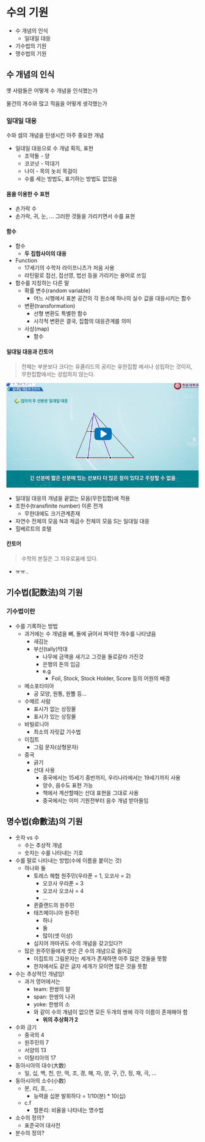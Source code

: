# 수의 기원

- 수 개념의 인식
  - 일대일 대응
- 기수법의 기원
- 명수법의 기원

## 수 개념의 인식

옛 사람들은 어떻게 수 개념을 인식했는가

물건의 개수와 많고 적음을 어떻게 생각했는가

### **일대일 대응**

수와 셈의 개념을 탄생시킨 아주 중요한 개념

- 일대일 대응으로 수 개념 획득, 표현
  - 조약돌 - 양
  - 코코넛 - 막대기
  - 나이 - 목의 놋쇠 목걸이
  - 수를 세는 방법도, 표기하는 방법도 없었음

#### 몸을 이용한 수 표현

- 손가락 수
- 손가락, 귀, 눈, ... 그러한 것들을 가리키면서 수를 표현

#### 함수

- 함수
  - **두 집합사이의 대응**
- Function
  - 17세기의 수학자 라이프니츠가 처음 사용
  - 라틴말로 접선, 접선영, 법선 등을 가리키는 용어로 쓰임
- 함수를 지칭하는 다른 말
  - 확률 변수(random variable)
    - 어느 시행에서 표본 공간의 각 원소에 하나의 실수 값을 대응시키는 함수
  - 변환(transformation)
    - 선형 변환도 특별한 함수
    - 시각적 변환은 결국, 집합의 대응관계를 의미
  - 사상(map)
    - 함수

#### 일대일 대응과 칸토어

> 전체는 부분보다 크다는 유클리드의 공리는 유한집합 에서나 성립하는 것이지, 무한집합에서는 성립하지 않는다.

![](./images/1_one_to_one_correspondence.png)

- 일대일 대응의 개념을 끝없는 모음(무한집합)에 적용
- 초한수(transfinite number) 이론 전개
  - 무한대에도 크기관계존재
- 자연수 전체의 모음 N과 제곱수 전체의 모음 S는 일대일 대응
- 힐베르트의 호텔

#### 칸토어

> 수학의 본질은 그 자유로움에 있다.

- ㅠㅠ..

## 기수법(記数法)의 기원

### 기수법이란

- 수를 기록하는 방법
  - 과거에는 수 개념을 뼈, 돌에 긁어서 파악한 개수를 나타냈음
    - 새김눈
    - 부신(tally)막대
      - 나무에 금액을 새기고 그것을 둘로갈라 가진것
      - 은행의 돈의 입금
      - e.g
        - Foil, Stock, Stock Holder, Score 등의 어원의 배경
  - 메소포타미아
    - 공 모양, 원통, 원뿔 등...
  - 수메르 사람
    - 표시가 없는 상징물
    - 표시가 있는 상징물
  - 바빌로니아
    - 최소의 자릿값 기수법
  - 이집트
    - 그림 문자(상형문자)
  - 중국
    - 긁기
    - 산대 사용
      - 중국에서는 15세기 중반까지, 우리나라에서는 19세기까지 사용
      - 양수, 음수도 표현 가능
      - 책에서 계산할때는 산대 표현을 그대로 사용
      - 중국에서는 이미 기원전부터 음수 개념 받아들임

## 명수법(命數法)의 기원

- 숫자 vs 수
  - 수는 추상적 개념
  - 숫자는 수를 나타내는 기호
- 수를 말로 나타내는 방법(수에 이름을 붙이는 것)
  - 하나와 둘
    - 토레스 해협 원주민(우라푼 = 1, 오코사 = 2)
      - 오코사 우라푼 = 3
      - 오코사 오코사 = 4
      - ...
    - 퀸즐랜드의 원주민
    - 태즈메이니아 원주민
      - 하나
      - 둘
      - 많이(셋 이상)
    - 심지어 까마귀도 수의 개념을 갖고있다?!
  - 많은 원주민들에게 셋은 큰 수의 개념으로 들어감
    - 이집트의 그림문자는 세개가 존재하면 아주 많은 것들을 뜻함
    - 한자에서도 같은 글자 세개가 모이면 많은 것을 뜻함
- 수는 추상적인 개념임!
  - 과거 영어에서는
    - team: 한쌍의 말
    - span: 한쌍의 나귀
    - yoke: 한쌍의 소
    - 와 같이 수의 개념이 없으면 모든 두개의 쌍에 각각 이름이 존재해야 함
      - **위의 추상화가 2**
- 수와 금기
  - 중국의 4
  - 원주민의 7
  - 서양의 13
  - 이탈리아의 17
- 동아시아의 대수(大数)
  - 일, 십, 백, 천, 만, 억, 조, 경, 해, 자, 양, 구, 간, 정, 재, 극, ...
- 동아시아의 소수(小数)
  - 분, 리, 호, ...
    - 능력을 십분 발휘하다 = 1/10(분) * 10(십)
  - c.f
    - 할푼리: 비율을 나타내는 명수법
- 소수의 정의?
  - 표준국어 대사전
- 분수의 정의?

